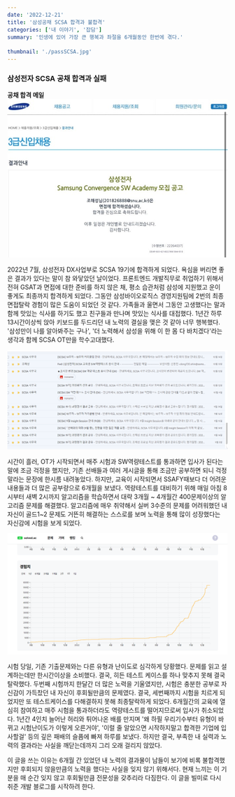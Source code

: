```yaml
---
date: '2022-12-21'
title: '삼성공채 SCSA 합격과 불합격'
categories: ['내 이야기', '잡담']
summary: '인생에 있어 가장 큰 행복과 좌절을 6개월동안 한번에 겪다.'

thumbnail: './passSCSA.jpg'
---
```


### 삼성전자 SCSA 공채 합격과 실패

**공채 합격 메일**
<img src="./passSCSA.jpg" alt="공채 합격 메일"/>
<br/>

2022년 7월, 삼성전자 DX사업부로 SCSA 19기에 합격하게 되었다. 욕심을 버리면 좋은 결과가 있다는 말이 참 와닿았던 날이었다. 프론트엔드 개발직무로 취업하기 위해서 전혀 GSAT과 면접에 대한 준비를 하지 않은 채, 평소 습관처럼 삼성에 지원했고 운이 좋게도 최종까지 합격하게 되었다. 그동안 삼성바이오로직스 경영지원팀에 2번의 최종면접탈락 경험이 많은 도움이 되었던 것 같다. 
가족들과 울면서 그동안 고생했다는 말과 함께 맛있는 식사를 하기도 했고 친구들과 만나며 맛있는 식사를 대접했다. 1년간 하루 13시간이상씩 앉아 키보드를 두드리던 내 노력의 결실을 맺은 것 같아 너무 행복했다. '삼성만이 나를 알아봐주는 구나', '더 노력해서 삼성을 위해 이 한 몸 다 바치겠다'라는 생각과 함께 SCSA OT만을 학수고대했다.

<img src="./SCSAmail.png" alt="scsa메일"/>
<br/>

시간이 흘러, OT가 시작되면서 매주 시험과 SW역량테스트를 통과하면 입사가 된다는 말에 조금 걱정을 했지만, 기존 선배들과 여러 게시글을 통해 조금만 공부하면 되니 걱정말라는 문장에 한시름 내려놓았다. 하지만, 교육이 시작되면서 SSAFY때보다 더 어려운 내용들과 더 많은 공부량으로 6개월을 보냈다. 역량테스트를 대비하기 위해 매일 아침 8시부터 새벽 2시까지 알고리즘을 학습하면서 대략 3개월 ~ 4개월간 400문제이상의 알고리즘 문제를 해결했다. 알고리즘에 매우 취약해서 실버 3수준의 문제를 어려워했던 내 자신이 골드1~2 문제도 거뜬히 해결하는 스스로를 보며 노력을 통해 많이 성장했다는 자신감에 시험을 보게 되었다.

<img src="./solvedac.png" alt="백준문제"/>
<br/>


시험 당일, 기존 기출문제와는 다른 유형과 난이도로 심각하게 당황했다. 문제를 읽고 설계하는데만 한시간이상을 소비했다. 결국, 히든 테스트 케이스를 하나 맞추지 못해 결국 탈락했다. 두번째 시험까지 한달간 더 많은 노력을 기울였지만, 시험은 충분한 공부로 자신감이 가득찼던 내 자신이 후회될만큼의 문제였다. 결국, 세번째까지 시험을 치르게 되었지만 또 테스트케이스를 다해결하지 못해 최종탈락하게 되었다. 6개월간의 교육에 열심히 참여하고 매주 시험을 통과하더라도 역량테스트를 떨어지므로써 입사가 취소되었다. 1년간 4인치 늘어난 허리와 튀어나온 배를 만지며 '왜 하필 우리기수부터 유형이 바뀌고 시험난이도가 이렇게 오른거야', '이럴 줄 알았으면 시작하지말고 합격한 기업에 입사할걸' 등의 깊은 패배의 슬픔에 빠져 하루를 보냈다. 하지만 결국, 부족한 내 실력과 노력의 결과라는 사실을 깨닫는데까지 그리 오래 걸리지 않았다. 

이 글을 쓰는 이유는 6개월 간 있었던 내 노력의 결과물이 남들이 보기에 비록 불합격했지만 후회되지 않을만큼의 노력을 했다는 사실을 잊지 않기 위해서다. 현재 느끼는 이 기분을 매 순간 잊지 않고 후회될만큼 전문성을 갖추리라 다짐한다. 이 글을 빌미로 다시 취준 개발 블로그를 시작하려 한다.

<br/>